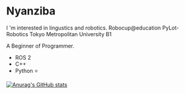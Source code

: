 # Nyanziba  
I 'm interested in lingustics and robotics.
Robocup@education PyLot-Robotics
Tokyo Metropolitan University B1

A Beginner of Programmer.
- ROS 2 
- C++
- Python ⭐️


[![Anurag's GitHub stats](https://github-readme-stats.vercel.app/api?username=Nyanziba)](https://github.com/anuraghazra/github-readme-stats)
